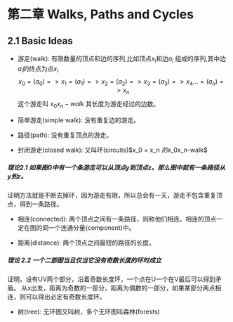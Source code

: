 # 第二章 Walks, Paths and Cycles

## 2.1 Basic Ideas

- 游走(walk): 有限数量的顶点和边的序列,比如顶点$x_i$和边$a_i$ 组成的序列,其中边$a_i$的终点为点$x_i$
$$x_0 =(a_0)=> x_1 =(a_1)=> x_2 =(a_2)=> x_3 =(a_3)=> x_4 ... =(a_n)=> x_n  $$
这个游走叫 $x_0x_n-walk$ 其长度为游走经过的边数。

- 简单游走(simple walk): 没有重复边的游走。

- 路径(path): 没有重复顶点的游走。

- 封闭游走(closed walk): 又叫环(circuits)$x_0 = x_n $的$x_0x_n-walk$

##### 理论2.1 如果图G中有一个条游走可以从顶点y到顶点z。那么图中就有一条路径从y到z。

证明方法就是不断去掉环，因为游走有限，所以总会有一天，游走不包含重复顶点，得到一条路径。

- 相连(connected): 两个顶点之间有一条路径，则称他们相连。相连的顶点一定在图的同一个连通分量(component)中。

- 距离(distance): 两个顶点之间最短的路径的长度。

##### 理论 2.2 一个二部图当且仅当它没有奇数长度的环时成立
证明，设有UV两个部分，沿着奇数长度环，一个点在U一个在V最后可以得到矛盾。
从x出发，距离为奇数的一部分，距离为偶数的一部分，如果某部分两点相连，则可以得出必定有奇数长度环。

- 树(tree): 无环图又叫树，多个无环图叫森林(forests)


